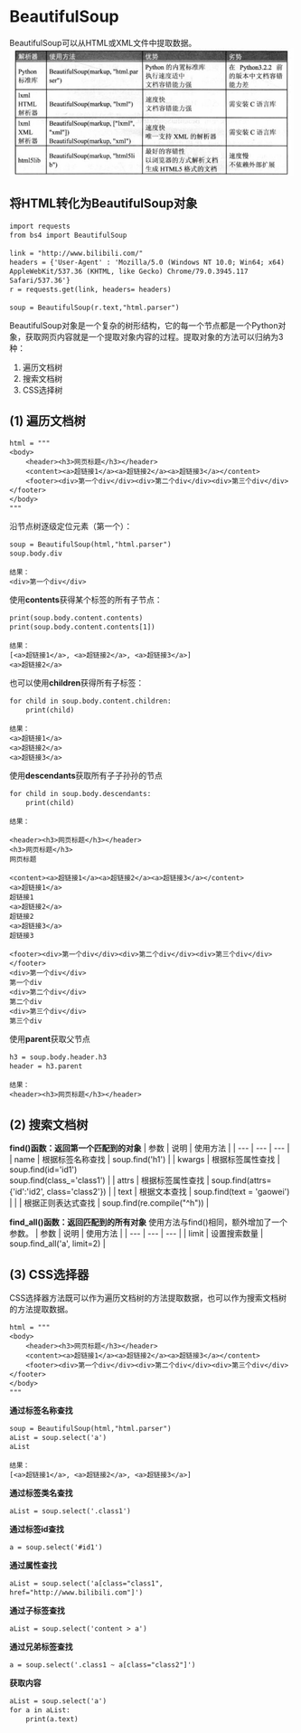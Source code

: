 # BeautifulSoup
BeautifulSoup可以从HTML或XML文件中提取数据。
![解析器及其优缺点](../图片/解析器及其优缺点.jpg)

## 将HTML转化为BeautifulSoup对象
```
import requests
from bs4 import BeautifulSoup

link = "http://www.bilibili.com/"
headers = {'User-Agent' : 'Mozilla/5.0 (Windows NT 10.0; Win64; x64) AppleWebKit/537.36 (KHTML, like Gecko) Chrome/79.0.3945.117 Safari/537.36'} 
r = requests.get(link, headers= headers)

soup = BeautifulSoup(r.text,"html.parser")
```

BeautifulSoup对象是一个复杂的树形结构，它的每一个节点都是一个Python对象，获取网页内容就是一个提取对象内容的过程。提取对象的方法可以归纳为3种：
1. 遍历文档树
2. 搜索文档树
3. CSS选择树

## (1) 遍历文档树
```
html = """
<body>
    <header><h3>网页标题</h3></header>
    <content><a>超链接1</a><a>超链接2</a><a>超链接3</a></content>
    <footer><div>第一个div</div><div>第二个div</div><div>第三个div</div></footer>
</body>
"""
```
沿节点树逐级定位元素（第一个）：
```
soup = BeautifulSoup(html,"html.parser")
soup.body.div

结果：
<div>第一个div</div>
```
使用**contents**获得某个标签的所有子节点：
```
print(soup.body.content.contents)
print(soup.body.content.contents[1])

结果：
[<a>超链接1</a>, <a>超链接2</a>, <a>超链接3</a>]
<a>超链接2</a>
```
也可以使用**children**获得所有子标签：
```
for child in soup.body.content.children:
    print(child)

结果：
<a>超链接1</a>
<a>超链接2</a>
<a>超链接3</a>
```
使用**descendants**获取所有子子孙孙的节点
```
for child in soup.body.descendants:
    print(child)

结果：

<header><h3>网页标题</h3></header>
<h3>网页标题</h3>
网页标题

<content><a>超链接1</a><a>超链接2</a><a>超链接3</a></content>
<a>超链接1</a>
超链接1
<a>超链接2</a>
超链接2
<a>超链接3</a>
超链接3

<footer><div>第一个div</div><div>第二个div</div><div>第三个div</div></footer>
<div>第一个div</div>
第一个div
<div>第二个div</div>
第二个div
<div>第三个div</div>
第三个div
```
使用**parent**获取父节点
```
h3 = soup.body.header.h3
header = h3.parent

结果：
<header><h3>网页标题</h3></header>
```
## (2) 搜索文档树
**find()函数：返回第一个匹配到的对象**
| 参数 | 说明 | 使用方法 | 
| --- | --- | --- |
| name | 根据标签名称查找 | soup.find('h1') |
| kwargs | 根据标签属性查找 | soup.find(id='id1')</br>soup.find(class_='class1') |
| attrs | 根据标签属性查找 | soup.find(attrs={'id':'id2', class='class2'}) |
| text | 根据文本查找 | soup.find(text = 'gaowei') |
| | 根据正则表达式查找 | soup.find(re.compile("^h")) |

**find_all()函数：返回匹配到的所有对象**
使用方法与find()相同，额外增加了一个参数。
| 参数 | 说明 | 使用方法 | 
| --- | --- | --- |
| limit | 设置搜索数量 | soup.find_all('a', limit=2) |

## (3) CSS选择器
CSS选择器方法既可以作为遍历文档树的方法提取数据，也可以作为搜索文档树的方法提取数据。
```
html = """
<body>
    <header><h3>网页标题</h3></header>
    <content><a>超链接1</a><a>超链接2</a><a>超链接3</a></content>
    <footer><div>第一个div</div><div>第二个div</div><div>第三个div</div></footer>
</body>
"""
```
**通过标签名称查找**
```
soup = BeautifulSoup(html,"html.parser")
aList = soup.select('a')
aList

结果：
[<a>超链接1</a>, <a>超链接2</a>, <a>超链接3</a>]
```
**通过标签类名查找**
```
aList = soup.select('.class1')
```
**通过标签id查找**
```
a = soup.select('#id1')
```
**通过属性查找**
```
aList = soup.select('a[class="class1", href="http://www.bilibili.com"]')
```
**通过子标签查找**
```
aList = soup.select('content > a')
```
**通过兄弟标签查找**
```
a = soup.select('.class1 ~ a[class="class2"]')
```
**获取内容**
```
aList = soup.select('a')
for a in aList:
    print(a.text)
```